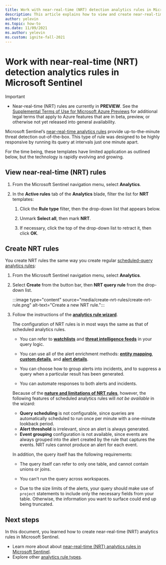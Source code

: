 ```yaml
---
title: Work with near-real-time (NRT) detection analytics rules in Microsoft Sentinel | Microsoft Docs
description: This article explains how to view and create near-real-time (NRT) detection analytics rules in Microsoft Sentinel.
author: yelevin
ms.topic: how-to
ms.date: 11/09/2021
ms.author: yelevin
ms.custom: ignite-fall-2021
---
```

# Work with near-real-time (NRT) detection analytics rules in Microsoft Sentinel

> [!IMPORTANT]
>
> - Near-real-time (NRT) rules are currently in **PREVIEW**. See the [Supplemental Terms of Use for Microsoft Azure Previews](https://azure.microsoft.com/support/legal/preview-supplemental-terms/) for additional legal terms that apply to Azure features that are in beta, preview, or otherwise not yet released into general availability.

Microsoft Sentinel’s [near-real-time analytics rules](near-real-time-rules.md) provide up-to-the-minute threat detection out-of-the-box. This type of rule was designed to be highly responsive by running its query at intervals just one minute apart.

For the time being, these templates have limited application as outlined below, but the technology is rapidly evolving and growing.

## View near-real-time (NRT) rules

1. From the Microsoft Sentinel navigation menu, select **Analytics**.

1. In the **Active rules** tab of the **Analytics** blade, filter the list for **NRT** templates:

    1. Click the **Rule type** filter, then the drop-down list that appears below.

    1. Unmark **Select all**, then mark **NRT**.

    1. If necessary, click the top of the drop-down list to retract it, then click **OK**.

## Create NRT rules

You create NRT rules the same way you create regular [scheduled-query analytics rules](detect-threats-custom.md):

1. From the Microsoft Sentinel navigation menu, select **Analytics**.

1. Select **Create** from the button bar, then **NRT query rule** from the drop-down list.

    :::image type="content" source="media/create-nrt-rules/create-nrt-rule.png" alt-text="Create a new NRT rule.":::

1. Follow the instructions of the [**analytics rule wizard**](detect-threats-custom.md).

    The configuration of NRT rules is in most ways the same as that of scheduled analytics rules. 

    - You can refer to [**watchlists**](watchlists.md) and [**threat intelligence feeds**](understand-threat-intelligence.md) in your query logic.

    - You can use all of the alert enrichment methods: [**entity mapping**](map-data-fields-to-entities.md), [**custom details**](surface-custom-details-in-alerts.md), and [**alert details**](customize-alert-details.md).

    - You can choose how to group alerts into incidents, and to suppress a query when a particular result has been generated.

    - You can automate responses to both alerts and incidents.

    Because of the [**nature and limitations of NRT rules**](near-real-time-rules.md#considerations), however, the following features of scheduled analytics rules will *not be available* in the wizard:

    - **Query scheduling** is not configurable, since queries are automatically scheduled to run once per minute with a one-minute lookback period. 
    - **Alert threshold** is irrelevant, since an alert is always generated.
    - **Event grouping** configuration is not available, since events are always grouped into the alert created by the rule that captures the events. NRT rules cannot produce an alert for each event.

    In addition, the query itself has the following requirements:

    - The query itself can refer to only one table, and cannot contain unions or joins.

    - You can't run the query across workspaces.

    - Due to the size limits of the alerts, your query should make use of `project` statements to include only the necessary fields from your table. Otherwise, the information you want to surface could end up being truncated.

## Next steps

In this document, you learned how to create near-real-time (NRT) analytics rules in Microsoft Sentinel.

- Learn more about about [near-real-time (NRT) analytics rules in Microsoft Sentinel](near-real-time-rules.md).
- Explore other [analytics rule types](detect-threats-built-in.md).
